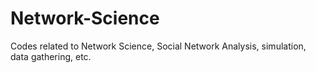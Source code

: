 # Network-Science
Codes related to Network Science, Social Network Analysis, simulation, data gathering, etc.
